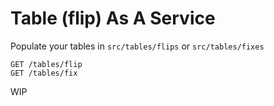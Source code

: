 # Table (flip) As A Service #

Populate your tables in `src/tables/flips` or `src/tables/fixes`

    GET /tables/flip
    GET /tables/fix

WIP

